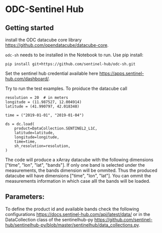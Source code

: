 # ODC-Sentinel Hub

## Getting started

install the ODC datacube core library https://github.com/opendatacube/datacube-core. 

`odc-sh` needs to be installed in the Notebook to run. Use pip install:

```pip install git+https://github.com/sentinel-hub/odc-sh.git```

Set the sentinel hub credential available here https://apps.sentinel-hub.com/dashboard/.

Try to run the test examples. To proiduce the datacube call 

```
resolution = 20  # in meters
longitude = (11.987527, 12.004914)
latitude = (41.990797, 42.018348)

time = ("2019-01-01", "2019-01-04")

ds = dc.load(
    product=DataCollection.SENTINEL2_L1C,
    latitude=latitude,
    longitude=longitude,
    time=time,
    sh_resolution=resolution,
)

```

The code will produce a xArray datacube with the following dimensions ["time", "lon", "lat", "bands"]. If only one band is selected under the  measurements, the bands dimension will be ommited. Thus the produced datacube will have dimensions ["time", "lon", "lat"]. You can ommit the measurements information in which case alll the bands will be loaded. 

## Parameters: 

To define the product id and available bands check the following configurations https://docs.sentinel-hub.com/api/latest/data/ or in the DataCollection class of the sentinelhub-py https://github.com/sentinel-hub/sentinelhub-py/blob/master/sentinelhub/data_collections.py.

